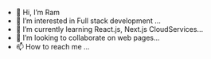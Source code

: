 - 👋 Hi, I’m Ram
- 👀 I’m interested in Full stack development ...
- 🌱 I’m currently learning  React.js, Next.js CloudServices...
- 💞️ I’m looking to collaborate on  web pages...
- 📫 How to reach me ...

<!---
Suryawanshiram/Suryawanshiram is a ✨ special ✨ repository because its `README.md` (this file) appears on your GitHub profile.
You can click the Preview link to take a look at your changes.
--->
